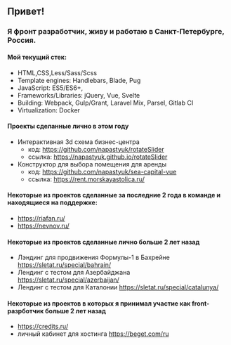 ## Привет!
### Я фронт разработчик, живу и работаю в Санкт-Петербурге, Россия.

#### Мой текущий стек:
- HTML,CSS,Less/Sass/Scss
- Template engines: Handlebars, Blade, Pug
- JavaScript: ES5/ES6+,
- Frameworks/Libraries: jQuery, Vue, Svelte
- Building: Webpack, Gulp/Grant, Laravel Mix, Parsel, Gitlab CI
- Virtualization: Docker


#### Проекты сделанные лично в этом году
- Интерактивная 3d схема бизнес-центра
  - код: https://github.com/napastyuk/rotateSlider
  - ссылка: https://napastyuk.github.io/rotateSlider
- Конструктор для выбора помещения для аренды
  - код: https://github.com/napastyuk/sea-capital-vue
  - ссылка: https://rent.morskayastolica.ru/

#### Некоторые из проектов сделанные за последние 2 года в команде и находящиеся на поддержке:
- https://riafan.ru/
- https://nevnov.ru/

#### Некоторые из проектов сделанные лично больше 2 лет назад
- Лэндинг для продвижения Формулы-1 в Бахрейне https://sletat.ru/special/bahrain/
- Лендинг с тестом для Азербайджана https://sletat.ru/special/azerbaijan/
- Лендинг с тестом для Каталонии https://sletat.ru/special/catalunya/

#### Некоторые из проектов в которых я принимал участие как front-разрботчик больше 2 лет назад
- https://credits.ru/
- личный кабинет для хостинга https://beget.com/ru
